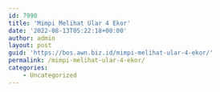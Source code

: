 ```yaml
---
id: 7990
title: 'Mimpi Melihat Ular 4 Ekor'
date: '2022-08-13T05:22:18+00:00'
author: admin
layout: post
guid: 'https://bos.awn.biz.id/mimpi-melihat-ular-4-ekor/'
permalink: /mimpi-melihat-ular-4-ekor/
categories:
    - Uncategorized
---
```



